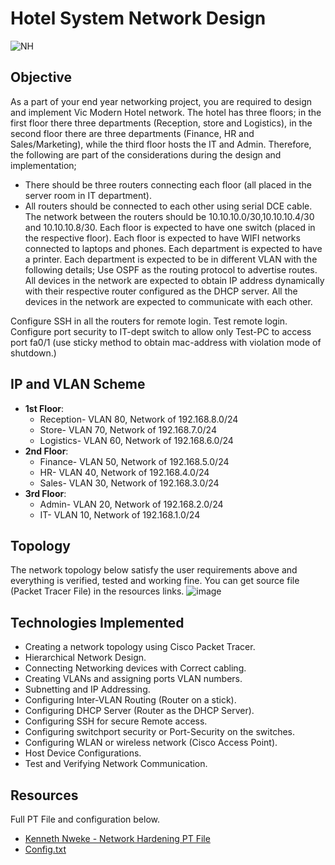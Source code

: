 # Hotel System Network Design
![NH](https://github.com/KennethNweke/NetworkHardening/assets/88651458/e312b440-647a-4155-8c35-fb4cf460206b)

## Objective
As a part of your end year networking project, you are required to design and implement Vic Modern Hotel network. The hotel has three floors; in the first floor there three departments (Reception, store and Logistics), in the second floor there are three departments (Finance, HR and Sales/Marketing), while the third floor hosts the IT and Admin. Therefore, the following are part of the considerations during the design and implementation;

- There should be three routers connecting each floor (all placed in the server room in IT department).
- All routers should be connected to each other using serial DCE cable.
The network between the routers should be 10.10.10.0/30,10.10.10.4/30 and 10.10.10.8/30.
Each floor is expected to have one switch (placed in the respective floor).
Each floor is expected to have WIFI networks connected to laptops and phones.
Each department is expected to have a printer.
Each department is expected to be in different VLAN with the following details;
Use OSPF as the routing protocol to advertise routes.
All devices in the network are expected to obtain IP address dynamically with their respective router configured as the DHCP server.
All the devices in the network are expected to communicate with each other.

Configure SSH in all the routers for remote login.
Test remote login.
Configure port security to IT-dept switch to allow only Test-PC to access port fa0/1 (use sticky method to obtain mac-address with violation mode of shutdown.)



## IP and VLAN Scheme 
- **1st Floor**:
  - Reception- VLAN 80, Network of 192.168.8.0/24
  - Store- VLAN 70, Network of 192.168.7.0/24
  - Logistics- VLAN 60, Network of 192.168.6.0/24
- **2nd Floor**:
  - Finance- VLAN 50, Network of 192.168.5.0/24
  - HR- VLAN 40, Network of 192.168.4.0/24
  - Sales- VLAN 30, Network of 192.168.3.0/24
- **3rd Floor**:
  - Admin- VLAN 20, Network of 192.168.2.0/24
  - IT- VLAN 10, Network of 192.168.1.0/24


## Topology
The network topology below satisfy the user requirements above and everything is verified, tested and working fine. You can get source file (Packet Tracer File) in the resources links.
![image](https://github.com/KennethNweke/Hotel-System-Network-Design/assets/88651458/17caf6b5-f9e0-46eb-b2cc-0f534e116a3d)

## Technologies Implemented
- Creating a network topology using Cisco Packet Tracer.
- Hierarchical Network Design.
- Connecting Networking devices with Correct cabling.
- Creating VLANs and assigning ports VLAN numbers.
- Subnetting and IP Addressing.
- Configuring Inter-VLAN Routing (Router on a stick).
- Configuring DHCP Server (Router as the DHCP Server).
- Configuring SSH for secure Remote access.
- Configuring switchport security or Port-Security on the switches.
- Configuring WLAN or wireless network (Cisco Access Point).
- Host Device Configurations.
- Test and Verifying Network Communication.

## Resources
Full PT File and configuration below.
  - [Kenneth Nweke - Network Hardening PT File](https://drive.google.com/file/d/1ZJwp-Z3rRDbh8n58imAnzo5Y1MMunBJO/view?usp=sharing)
  -  [Config.txt](https://github.com/user-attachments/files/16028626/Config.txt)
